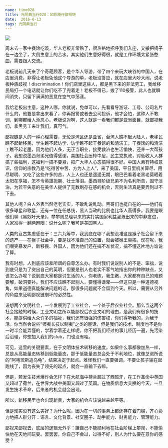 ```yaml
---
name: time028
title: 光阴典当行028：如影随行鄙视链
date:  2016-6-13
tags: 光阴典当行
---
```

<!-- more -->
![](/cnblog/uploads/time028.jpg)

周末去一家中餐馆吃饭，华人老板非常熟了，很热络地招呼我们入座，又搬把椅子在一边坐了，大倒生意上的苦水。其实他们生意好得很，就是工作环境太紧张憋曲，需要跟人交流。

老板说前几天来了个奇葩顾客，是个华人导游，带了四个来玩大峡谷的中国人，在店里消费，非得让老板免他这个导游的单，老板没答应，就在店里大吵大闹，说老板种族歧视！discrimination！你们店里这些人，都是黑下来的非法劳工，我给移民局打一个电话就让你们吃不了兜着走！老板不得已，拨了110报警，此人也就瞬间消失，只留下满满的恶意在空气中荡漾。

我给老板出主意，这种人哪，你就说，免单可以，先看看导游证、工号、公司名片什么的，他要是拿出来看了，你再报警或者去公司投诉，他才会怕，这种人不教训，到哪都给人添恶心。老板说对啊，这人就是一看我们都是亚洲面目，就鄙视我们，拿黑劳工来诈我们，真可气。

鄙视链是人的一种心理需要，无论是湾区还是亚省，台湾人瞧不起大陆人，老移民瞧不起新移民，学生瞧不起访学，访学瞧不起干餐馆的和清洁工，干餐馆的和清洁工瞧不起老墨，因为他们人多，无正当职业，接受救济也生活愉快，还养一大帮孩子。我想说墨西哥弟兄值得感谢，美国社会压榨中层，民主党执政，对低收入人群搞了些福利，这福利一搞不要紧，把广大华人心态搞得很不好。中国人素有特权意识，信仰的宗教乃是“吃得苦中苦、方为人上人”，来了美国，平日里机关算尽、用尽聪明、又吃了这些许多的苦，人上人也还是遥遥无期，眼巴巴看着老黑老莫晒着太阳在享福，怎不令英雄扼腕、壮士落泪。墨西哥阶级兄弟不为名利所苦，固守淡泊，为若干失意的在美华人提供了无数刷存在感的机会，否则生活真是要弄到过不下去。

其他人呢？白人外表当然老老实实，不敢乱说乱动。黑哥们也挺自在的——他们有很多球星和歌星，还有一位在任总统，黑人当政的比例也比华人高得多。我要是跟他们聊《黑奴吁天录》，攀攀周总理以来的实打实国家利益灌溉出来的中非友谊，人家准得一翻两瞪眼：说什么呢？我可是美国黑人。

人类的亘古焦虑感在于：三六九等中，我到底在哪？我想没准这是猴子社会留下来的遗产——在猴子社会中，要是找不准自己的位置，就会被猴王臭揍。现在呢，我们嘲笑暴发户，新移民、外国人，因为他们还在搞不准状况，搞不懂这片地方谁说了算。

我有时想，人到底应该拿所谓的自尊怎么办。有时我们说说别人的不是、笨拙，说到底只是为了突出自己的英明，但要是别人也老实不客气地指出你的种种缺点，又该怎么办呢？说到底大家都是讨生活的人，你老练，我生嫩，大家都有自己的难题要解，破洞要补。我们不应该瞧不起别人，要懂得谦卑——但这只是一种道德视角，如果道德真能解决问题的话，那很多问题就不会留到今天。所以，需要从另外的角度来证明鄙视链崩坏的必然性。

设想两个文明社会，一个发展到了工业社会，一个处于后农业社会。那么当这两个社会接触的时候，工业文明之所以能鄙视后农业文明的理由，是我们有很多的技术，能提供给大众许多的福祉，我们还有很强的伤害权，你们得听我的，为我干活。你当然会说些“师夷长技以制夷”之类的屁话，但是我们的技术、制度也不是你一时半会能弄懂的，学着学着还走样呢，你不把我们经过的事儿经历一遍，先污染后治理，你想加入我们的club，门也没有哇。

可见，这里的关键要素，在于文明体技术转移的速度。如果什么事都像加热一样，总是从高能量态转移到低能量态，那于低能量态总会处于不利地位，就像芝诺所说的“阿喀琉斯追乌龟”，结果决定于起点。难怪我们一直要强调，不要让孩子输在起跑线了，因为丧失了领先的起点，就会一直输下去嘛。

但是，若发生技术爆炸会怎样？在大航海中荷兰超过了西班牙，在工作革命中英国又超过了荷兰，在世界大战中美国又超过了英国。在物质信息大交换的今天，一旦发生技术革命，后来者的机会就会出现。

所以，新移民里也会出现新贵，大家的机会应该说越来越平等。

但是现实没有这么美好？为什么呢，因为在一切的事务上都还存在着门槛，齐心协力地把人群分开：语言、文化背景、社交圈子、动手能力、财务能力、管理能力。

鄙视来鄙视去，底层的逻辑无外乎：嫌自己不能顺利地在社会阶梯上攀爬，不能愉快地在天地间玩耍。罢罢罢，你自己不会过，过得不好，别人为什么要在意你的感受？